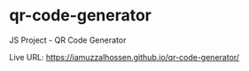 # qr-code-generator
JS Project - QR Code Generator

Live URL: https://iamuzzalhossen.github.io/qr-code-generator/
